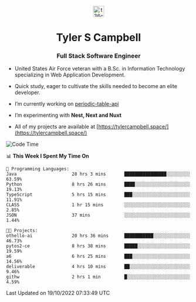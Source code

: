 <p align="center">
<a href="https://www.linkedin.com/in/t36campbell" target="blank"><img align="center" src="https://ik.imagekit.io/t36campbell/Portfolio/linkedin.png.original_m8bbGgPh6.png" alt="t36campbell" height="30" width="30" /></a>
</p>
<h1 align="center">Tyler S Campbell</h1>
<h3 align="center">Full Stack Software Engineer</h3>

* United States Air Force veteran with a B.Sc. in Information Technology specializing in Web Application Development. 

* Quick study, eager to cultivate the skills needed to become an elite developer.

* I’m currently working on [periodic-table-api](https://github.com/t36campbell/periodic-table-api)

* I’m experimenting with **Nest, Next and Nuxt**

* All of my projects are available at [https://tylercampbell.space/](https://tylercampbell.space/)

<!--START_SECTION:waka-->
![Code Time](http://img.shields.io/badge/Code%20Time-1%2C924%20hrs%2019%20mins-blue)

📊 **This Week I Spent My Time On** 

```text
💬 Programming Languages: 
Java                     28 hrs 3 mins       ████████████████░░░░░░░░░   63.59% 
Python                   8 hrs 26 mins       ████░░░░░░░░░░░░░░░░░░░░░   19.13% 
TypeScript               5 hrs 15 mins       ███░░░░░░░░░░░░░░░░░░░░░░   11.91% 
CLASS                    1 hr 15 mins        ░░░░░░░░░░░░░░░░░░░░░░░░░   2.85% 
JSON                     37 mins             ░░░░░░░░░░░░░░░░░░░░░░░░░   1.44%

🐱‍💻 Projects: 
othello-ai               20 hrs 36 mins      ███████████░░░░░░░░░░░░░░   46.73% 
pytos2-ce                8 hrs 38 mins       █████░░░░░░░░░░░░░░░░░░░░   19.59% 
a6                       6 hrs 25 mins       ███░░░░░░░░░░░░░░░░░░░░░░   14.56% 
deliverable              4 hrs 10 mins       ██░░░░░░░░░░░░░░░░░░░░░░░   9.46% 
githw                    2 hrs 1 min         █░░░░░░░░░░░░░░░░░░░░░░░░   4.59%

```


 Last Updated on 19/10/2022 07:33:49 UTC
<!--END_SECTION:waka-->
